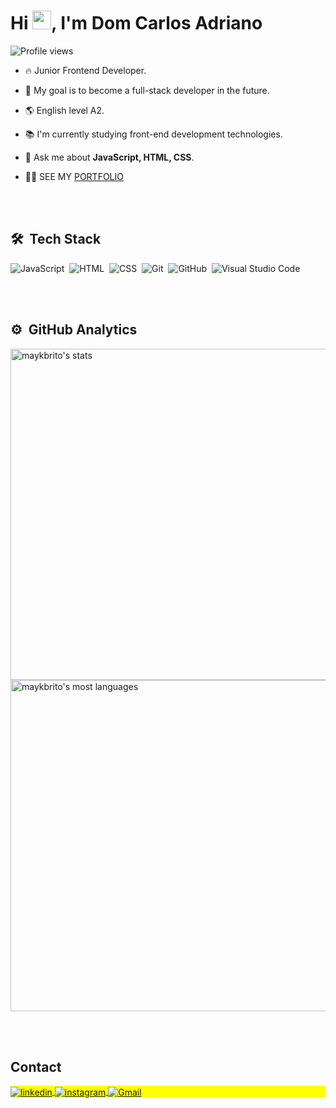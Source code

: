 
<h1 align="left">Hi <img src="https://raw.githubusercontent.com/kaueMarques/kaueMarques/master/hi.gif" height="30px">, I'm Dom Carlos Adriano</h1>
<p align="left"> <img src="https://komarev.com/ghpvc/?username=DomCarlosAdriano&color=yellow" alt="Profile views" /> </p>

- 🔥 Junior Frontend Developer.

- 🎯 My goal is to become a full-stack developer in the future.

- 🌎 English level A2.

- 📚 I'm currently studying front-end development technologies.

- 💬 Ask me about **JavaScript, HTML, CSS**.

- 👨‍💻 SEE MY [PORTFOLIO](https://domcarlosadriano.github.io/-oficial-Portflioo/)

<br><br>

## 🛠 &nbsp;Tech Stack

![JavaScript](https://img.shields.io/badge/-JavaScript-05122A?style=flat&logo=javascript)&nbsp;
![HTML](https://img.shields.io/badge/-HTML-05122A?style=flat&logo=HTML5)&nbsp;
![CSS](https://img.shields.io/badge/-CSS-05122A?style=flat&logo=CSS3&logoColor=1572B6)&nbsp;
![Git](https://img.shields.io/badge/-Git-05122A?style=flat&logo=git)&nbsp;
![GitHub](https://img.shields.io/badge/-GitHub-05122A?style=flat&logo=github)&nbsp;
![Visual Studio Code](https://img.shields.io/badge/-Visual%20Studio%20Code-05122A?style=flat&logo=visual-studio-code&logoColor=007ACC)&nbsp;

<br><br>

## ⚙️ &nbsp;GitHub Analytics

<p align="left">
<img width="530em" src="https://github-readme-stats.vercel.app/api?username=DomCarlosAdriano&show_icons=true&theme=vision-friendly-dark" alt="maykbrito's stats"/>
<img width="530em" src="https://github-readme-stats.vercel.app/api/top-langs/?username=DomCarlosAdriano&layout=compact&theme=vision-friendly-dark" alt="maykbrito's most languages"/>
</p>
 

<br><br>

## Contact

<p align="left" style="background:yellow">

<a href="https://www.linkedin.com/in/dom-carlos-adriano/" target="_blank">
  <img align="center" src="https://img.shields.io/badge/-LInkedin-05122A?style=flat&logo=linkedin" alt="linkedin"/>
</a>
 
<a href="https://www.instagram.com/dom_carlos_adriano/" target="_blank">
 <img align="center" src="https://img.shields.io/badge/-instagram-05122A?style=flat&logo=instagram" alt="instagram"/>
</a>
 
 <a href="mailto:domcarlosadriano@gmail.com" target="_blank">
 <img align="center" src="https://img.shields.io/badge/-Gmail-05122A?style=flat&logo=gmail" alt="Gmail"/>
</a>

</p>

